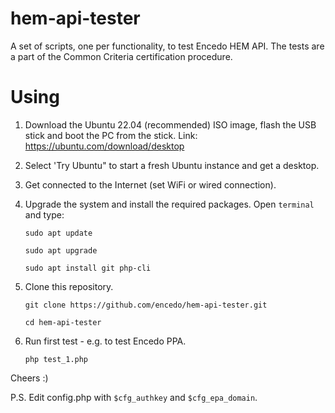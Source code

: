 hem-api-tester
=======

A set of scripts, one per functionality, to test Encedo HEM API. The tests are a part of the Common Criteria certification procedure.


Using
=====

1. Download the Ubuntu 22.04 (recommended) ISO image, flash the USB stick and boot the PC from the stick. Link: https://ubuntu.com/download/desktop 

2. Select 'Try Ubuntu" to start a fresh Ubuntu instance and get a desktop.

3. Get connected to the Internet (set WiFi or wired connection).

3. Upgrade the system and install the required packages. Open `terminal` and type:

   `sudo apt update`
   
   `sudo apt upgrade`
   
   `sudo apt install git php-cli`

4. Clone this repository.

   `git clone https://github.com/encedo/hem-api-tester.git`
   
   `cd hem-api-tester`

5. Run first test - e.g. to test Encedo PPA.

   `php test_1.php`

Cheers :)



P.S. Edit config.php with `$cfg_authkey` and `$cfg_epa_domain`.

